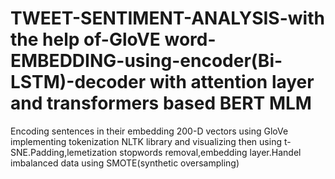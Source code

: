 # TWEET-SENTIMENT-ANALYSIS-with the help of-GloVE word-EMBEDDING-using-encoder(Bi-LSTM)-decoder with attention layer and transformers based BERT MLM
Encoding sentences in their embedding 200-D vectors using GloVe implementing tokenization NLTK library and visualizing then using t-SNE.Padding,lemetization stopwords removal,embedding layer.Handel imbalanced data using SMOTE(synthetic oversampling)

